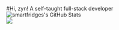#Hi, zyn!
A self-taught full-stack developer          
![smartfridges's GitHub Stats](https://github-readme-stats.vercel.app/api?username=smartfrigde&show_icons=true&theme=dark)     
![](https://komarev.com/ghpvc/?username=smartfrigde)
